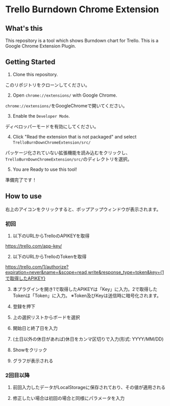 # Trello Burndown Chrome Extension

## What's this

This repository is a tool which shows Burndown chart for Trello. This is a Google Chrome Extension Plugin.

## Getting Started

1. Clone this repository.

このリポジトリをクローンしてください。

2. Open `chrome://extensions/` with Google Chrome.

`chrome://extensions/`をGoogleChromeで開いてください。

3. Enable the `Developer Mode`.

ディベロッパーモードを有効にしてください。

4. Click "Read the extension that is not packaged" and select `TrelloBurnDownChromeExtension/src/`

パッケージ化されていない拡張機能を読み込むをクリックし、`TrelloBurnDownChromeExtension/src/`のディレクトリを選択。

5. You are Ready to use this tool!

準備完了です！

## How to use

右上のアイコンをクリックすると、ポップアップウィンドウが表示されます。

### 初回

1. 以下のURLからTrelloのAPIKEYを取得

https://trello.com/app-key/

2. 以下のURLからTrelloのTokenを取得

https://trello.com/1/authorize?expiration=never&name=&scope=read,write&response_type=token&key={1で取得したAPIKEY}

3. 本プラグインを開き1で取得したAPIKEYは「Key」に入力。2で取得したTokenは「Token」に入力。
※Token及びKeyは送信時に暗号化されます。

4. 登録を押下

5. 上の選択リストからボードを選択

6. 開始日と終了日を入力

7. (土日以外の休日があれば)休日をカンマ区切りで入力(形式: YYYY/MM/DD)

8. Showをクリック

9. グラフが表示される

### 2回目以降

1. 前回入力したデータがLocalStorageに保存されており、その値が適用される

2. 修正したい場合は初回の場合と同様にパラメータを入力

